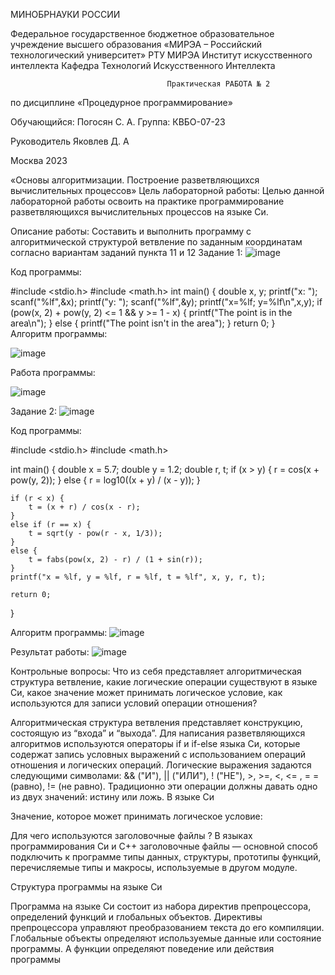 

 
МИНОБРНАУКИ РОССИИ

Федеральное государственное бюджетное образовательное учреждение
высшего образования
«МИРЭА – Российский технологический университет»
РТУ МИРЭА
Институт искусственного интеллекта
Кафедра Технологий  Искусственного Интеллекта


                                       Практическая РАБОТА № 2
по дисциплине
«Процедурное программирование»


Обучающийся: Погосян С. А. 
Группа: КВБО-07-23

Руководитель									Яковлев Д. А

Москва 2023

«Основы алгоритмизации. Построение разветвляющихся вычислительных процессов»
Цель лабораторной работы:
Целью данной лабораторной работы освоить на практике программирование разветвляющихся вычислительных процессов на языке Си.

Описание работы: 
Составить и выполнить программу с алгоритмической структурой ветвление по заданным координатам согласно вариантам заданий пункта 11 и 12
Задание 1:
![image](https://github.com/pervanne69/procedure_programming/assets/87618040/12a15d46-cd73-4a56-a018-2f2aa90bee93)

 
Код программы: 

#include <stdio.h>
#include <math.h>
int main() {
    double x, y;
    printf("x: ");
    scanf("%lf",&x);
    printf("y: ");
    scanf("%lf",&y);
    printf("x=%lf;  y=%lf\n",x,y);
    if (pow(x, 2) + pow(y, 2) <= 1 && y >= 1 - x) { 
        printf("The point is in the area\n");
    } else {
        printf("The point isn't in the area");
    }
    return 0;
}  
Алгоритм программы:

![image](https://github.com/pervanne69/procedure_programming/assets/87618040/85a029f5-e75e-4ee7-9ee2-2b51b0f7d861)

 
Работа программы:

![image](https://github.com/pervanne69/procedure_programming/assets/87618040/68cf2586-840c-42ec-9b5b-3e3a20a97f50)

         
     

Задание 2:
![image](https://github.com/pervanne69/procedure_programming/assets/87618040/db0f522f-fcc2-4d01-8817-a14d5e6acc6e)

 
Код программы: 

#include <stdio.h>
#include <math.h>

int main()
{
    double x = 5.7;
    double y = 1.2;
    double r, t;
    if (x > y) {
        r = cos(x + pow(y, 2));
    }
    else {
        r = log10((x + y) / (x - y));
    }
    
    if (r < x) {
        t = (x + r) / cos(x - r);
    }
    else if (r == x) {
        t = sqrt(y - pow(r - x, 1/3));
    }
    else {
        t = fabs(pow(x, 2) - r) / (1 + sin(r));
    }
    printf("x = %lf, y = %lf, r = %lf, t = %lf", x, y, r, t);
    
    return 0;
}




Алгоритм программы: 
![image](https://github.com/pervanne69/procedure_programming/assets/87618040/40ef23f4-ae88-45da-b3aa-627f63d06e6b)

 

Результат работы: 
![image](https://github.com/pervanne69/procedure_programming/assets/87618040/8f76a241-f083-4945-81e2-c9762b4537c4)

 Контрольные вопросы: 
Что из себя представляет алгоритмическая структура ветвление, какие логические операции существуют в языке Си, какое значение может принимать логическое условие, как используются для записи условий операции отношения?

Алгоритмическая структура ветвления представляет конструкцию, состоящую из “входа” и “выхода”. Для написания разветвляющихся алгоритмов используются операторы if и if-else языка Си, которые содержат запись условных выражений с использованием операций отношения и логических операций.
Логические выражения задаются следующими символами: && ("И"), || ("ИЛИ"),  ! ("НЕ"),  >,  >=, <, <= , = = (равно), != (не равно). Традиционно эти операции должны давать одно из двух значений: истину или ложь. В языке Си
 

Значение, которое может принимать логическое условие: 
 
Для чего используются заголовочные файлы ?
В языках программирования Си и C++ заголовочные файлы — основной способ подключить к программе типы данных, структуры, прототипы функций, перечисляемые типы и макросы, используемые в другом модуле.

Структура программы на языке Си

Программа на языке Си состоит из набора директив препроцессора, определений функций и глобальных объектов. Директивы препроцессора управляют преобразованием текста до его компиляции. Глобальные объекты определяют используемые данные или состояние программы. А функции определяют поведение или действия программы



